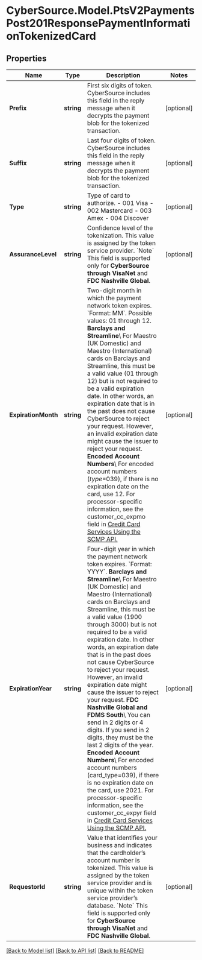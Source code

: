 # CyberSource.Model.PtsV2PaymentsPost201ResponsePaymentInformationTokenizedCard
## Properties

Name | Type | Description | Notes
------------ | ------------- | ------------- | -------------
**Prefix** | **string** | First six digits of token. CyberSource includes this field in the reply message when it decrypts the payment blob for the tokenized transaction.  | [optional] 
**Suffix** | **string** | Last four digits of token. CyberSource includes this field in the reply message when it decrypts the payment blob for the tokenized transaction.  | [optional] 
**Type** | **string** | Type of card to authorize. - 001 Visa - 002 Mastercard - 003 Amex - 004 Discover  | [optional] 
**AssuranceLevel** | **string** | Confidence level of the tokenization. This value is assigned by the token service provider.  &#x60;Note&#x60; This field is supported only for **CyberSource through VisaNet** and **FDC Nashville Global**.  | [optional] 
**ExpirationMonth** | **string** | Two-digit month in which the payment network token expires. &#x60;Format: MM&#x60;. Possible values: 01 through 12.  **Barclays and Streamline**\\ For Maestro (UK Domestic) and Maestro (International) cards on Barclays and Streamline, this must be a valid value (01 through 12) but is not required to be a valid expiration date. In other words, an expiration date that is in the past does not cause CyberSource to reject your request. However, an invalid expiration date might cause the issuer to reject your request.  **Encoded Account Numbers**\\ For encoded account numbers (_type_&#x3D;039), if there is no expiration date on the card, use 12.  For processor-specific information, see the customer_cc_expmo field in [Credit Card Services Using the SCMP API.](http://apps.cybersource.com/library/documentation/dev_guides/CC_Svcs_SCMP_API/html)  | [optional] 
**ExpirationYear** | **string** | Four-digit year in which the payment network token expires. &#x60;Format: YYYY&#x60;.  **Barclays and Streamline**\\ For Maestro (UK Domestic) and Maestro (International) cards on Barclays and Streamline, this must be a valid value (1900 through 3000) but is not required to be a valid expiration date. In other words, an expiration date that is in the past does not cause CyberSource to reject your request. However, an invalid expiration date might cause the issuer to reject your request.  **FDC Nashville Global and FDMS South**\\ You can send in 2 digits or 4 digits. If you send in 2 digits, they must be the last 2 digits of the year.  **Encoded Account Numbers**\\ For encoded account numbers (card_type&#x3D;039), if there is no expiration date on the card, use 2021.  For processor-specific information, see the customer_cc_expyr field in [Credit Card Services Using the SCMP API.](http://apps.cybersource.com/library/documentation/dev_guides/CC_Svcs_SCMP_API/html)  | [optional] 
**RequestorId** | **string** | Value that identifies your business and indicates that the cardholder’s account number is tokenized. This value is assigned by the token service provider and is unique within the token service provider’s database.  &#x60;Note&#x60; This field is supported only for **CyberSource through VisaNet** and **FDC Nashville Global**.  | [optional] 

[[Back to Model list]](../README.md#documentation-for-models) [[Back to API list]](../README.md#documentation-for-api-endpoints) [[Back to README]](../README.md)

